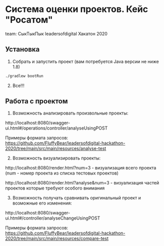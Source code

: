 # Система оценки проектов. Кейс "Росатом"
team: СыкТыкПык
leadersofdigital Хакатон 2020

## Установка

1. Собрать и запустить проект (вам потребуется Java версии не ниже 1.8)
```bash
./gradlew bootRun
```
2. Все!!!

## Работа с проектом

1. Возможность анализировать произвольные проекты:

http://localhost:8080/swagger-ui.html#/operations/controller/analyseUsingPOST

Примеры формата запросов: https://github.com/FluffyBear/leadersofdigital-hackathon-2020/tree/main/src/main/resources/analyse-test

2. Возможность визуализировать проекты:

http://localhost:8080/render.html?num=3 - визуализация всего проекта (num - номер проекта из списка тестовых проектов)

http://localhost:8080/render.html?analyse&num=3 - визуализация частей проектов которые требуют особого внимания

3. Возможность получать сравнивать оригинальный проект и возможные его изменения:

http://localhost:8080/swagger-ui.html#/controller/analyseChangeUsingPOST

Примеры формата запросов: https://github.com/FluffyBear/leadersofdigital-hackathon-2020/tree/main/src/main/resources/compare-test
